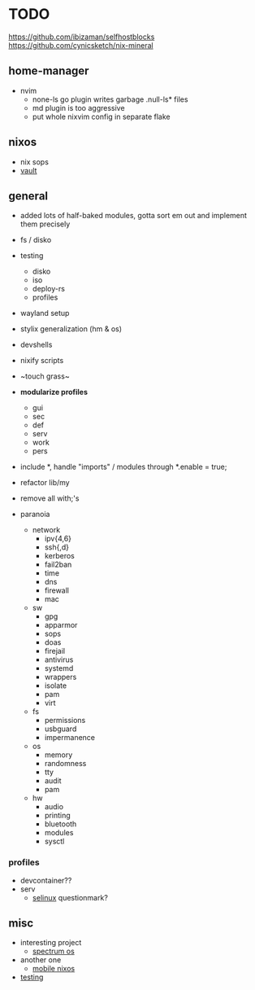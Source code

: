 # TODO

https://github.com/ibizaman/selfhostblocks
https://github.com/cynicsketch/nix-mineral

## home-manager

- nvim
  - none-ls go plugin writes garbage .null-ls\* files
  - md plugin is too aggressive
  - put whole nixvim config in separate flake

## nixos

- nix sops
- [vault](https://github.com/serokell/vault-secrets)

## general

- added lots of half-baked modules, gotta sort em out and implement them precisely
- fs / disko
- testing
  - disko
  - iso
  - deploy-rs
  - profiles
- wayland setup
- stylix generalization (hm & os)
- devshells
- nixify scripts
- ~touch grass~
- **modularize profiles**
  - gui
  - sec
  - def
  - serv
  - work
  - pers
- include \*, handle "imports" / modules through \*.enable = true;
- refactor lib/my
- remove all with;'s

- paranoia
  - network
    - ipv{4,6}
    - ssh{,d}
    - kerberos
    - fail2ban
    - time
    - dns
    - firewall
    - mac
  - sw
    - gpg
    - apparmor
    - sops
    - doas
    - firejail
    - antivirus
    - systemd
    - wrappers
    - isolate
    - pam
    - virt
  - fs
    - permissions
    - usbguard
    - impermanence
  - os
    - memory
    - randomness
    - tty
    - audit
    - pam
  - hw
    - audio
    - printing
    - bluetooth
    - modules
    - sysctl

### profiles

- devcontainer??
- serv
  - [selinux](https://nixos.wiki/wiki/Workgroup:SELinux) questionmark?

## misc

- interesting project
  - [spectrum os](https://spectrum-os.org/doc/installation/getting-spectrum.html)
- another one
  - [mobile nixos](https://github.com/mobile-nixos/mobile-nixos)
- [testing](https://nix.dev/tutorials/nixos/integration-testing-using-virtual-machines.html)
